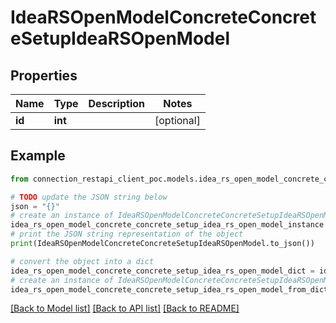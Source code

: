 # IdeaRSOpenModelConcreteConcreteSetupIdeaRSOpenModel


## Properties

Name | Type | Description | Notes
------------ | ------------- | ------------- | -------------
**id** | **int** |  | [optional] 

## Example

```python
from connection_restapi_client_poc.models.idea_rs_open_model_concrete_concrete_setup_idea_rs_open_model import IdeaRSOpenModelConcreteConcreteSetupIdeaRSOpenModel

# TODO update the JSON string below
json = "{}"
# create an instance of IdeaRSOpenModelConcreteConcreteSetupIdeaRSOpenModel from a JSON string
idea_rs_open_model_concrete_concrete_setup_idea_rs_open_model_instance = IdeaRSOpenModelConcreteConcreteSetupIdeaRSOpenModel.from_json(json)
# print the JSON string representation of the object
print(IdeaRSOpenModelConcreteConcreteSetupIdeaRSOpenModel.to_json())

# convert the object into a dict
idea_rs_open_model_concrete_concrete_setup_idea_rs_open_model_dict = idea_rs_open_model_concrete_concrete_setup_idea_rs_open_model_instance.to_dict()
# create an instance of IdeaRSOpenModelConcreteConcreteSetupIdeaRSOpenModel from a dict
idea_rs_open_model_concrete_concrete_setup_idea_rs_open_model_from_dict = IdeaRSOpenModelConcreteConcreteSetupIdeaRSOpenModel.from_dict(idea_rs_open_model_concrete_concrete_setup_idea_rs_open_model_dict)
```
[[Back to Model list]](../README.md#documentation-for-models) [[Back to API list]](../README.md#documentation-for-api-endpoints) [[Back to README]](../README.md)



